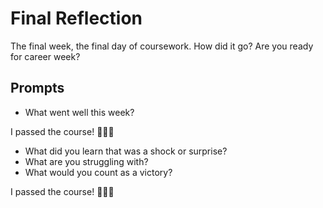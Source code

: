 # Final Reflection
The final week, the final day of coursework. How did it go? Are you ready for career week?

## Prompts
- What went well this week?

I passed the course! 🎉🎉🎉
- What did you learn that was a shock or surprise?
- What are you struggling with?
- What would you count as a victory?

I passed the course! 🎉🎉🎉
